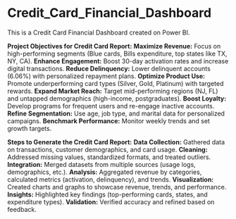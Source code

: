 # Credit_Card_Financial_Dashboard
This is a Credit Card Financial Dashboard created on Power BI.

**Project Objectives for Credit Card Report:**
**Maximize Revenue:** Focus on high-performing segments (Blue cards, Bills expenditure, top states like TX, NY, CA).
**Enhance Engagement:** Boost 30-day activation rates and increase digital transactions.
**Reduce Delinquency:** Lower delinquent accounts (6.06%) with personalized repayment plans.
**Optimize Product Use:** Promote underperforming card types (Silver, Gold, Platinum) with targeted rewards.
**Expand Market Reach:** Target mid-performing regions (NJ, FL) and untapped demographics (high-income, postgraduates).
**Boost Loyalty:** Develop programs for frequent users and re-engage inactive accounts.
**Refine Segmentation:** Use age, job type, and marital data for personalized campaigns.
**Benchmark Performance:** Monitor weekly trends and set growth targets.

**Steps to Generate the Credit Card Report:**
**Data Collection:** Gathered data on transactions, customer demographics, and card usage.
**Cleaning:** Addressed missing values, standardized formats, and treated outliers.
**Integration:** Merged datasets from multiple sources (usage logs, demographics, etc.).
**Analysis:** Aggregated revenue by categories, calculated metrics (activation, delinquency), and trends.
**Visualization:** Created charts and graphs to showcase revenue, trends, and performance.
**Insights:** Highlighted key findings (top-performing cards, states, and expenditure types).
**Validation:** Verified accuracy and refined based on feedback.
